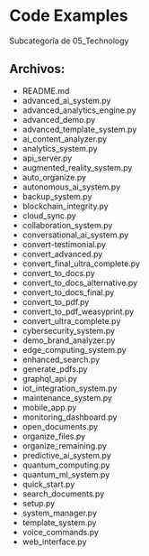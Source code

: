 # Code Examples

Subcategoría de 05_Technology

## Archivos:

- README.md
- advanced_ai_system.py
- advanced_analytics_engine.py
- advanced_demo.py
- advanced_template_system.py
- ai_content_analyzer.py
- analytics_system.py
- api_server.py
- augmented_reality_system.py
- auto_organize.py
- autonomous_ai_system.py
- backup_system.py
- blockchain_integrity.py
- cloud_sync.py
- collaboration_system.py
- conversational_ai_system.py
- convert-testimonial.py
- convert_advanced.py
- convert_final_ultra_complete.py
- convert_to_docs.py
- convert_to_docs_alternative.py
- convert_to_docs_final.py
- convert_to_pdf.py
- convert_to_pdf_weasyprint.py
- convert_ultra_complete.py
- cybersecurity_system.py
- demo_brand_analyzer.py
- edge_computing_system.py
- enhanced_search.py
- generate_pdfs.py
- graphql_api.py
- iot_integration_system.py
- maintenance_system.py
- mobile_app.py
- monitoring_dashboard.py
- open_documents.py
- organize_files.py
- organize_remaining.py
- predictive_ai_system.py
- quantum_computing.py
- quantum_ml_system.py
- quick_start.py
- search_documents.py
- setup.py
- system_manager.py
- template_system.py
- voice_commands.py
- web_interface.py
